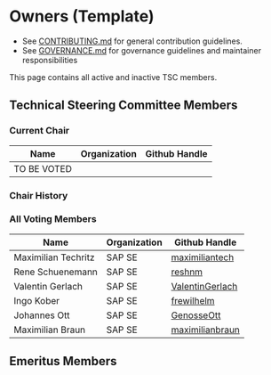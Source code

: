 # Owners (Template)

- See [CONTRIBUTING.md](https://github.com/openmcp-project/.github/blob/main/CONTRIBUTING.md) for general contribution guidelines.
- See [GOVERNANCE.md](./GOVERNANCE.md) for governance guidelines and maintainer responsibilities

This page contains all active and inactive TSC members.

## Technical Steering Committee Members

### Current Chair

| Name        | Organization | Github Handle |
|-------------|--------------|---------------|
| TO BE VOTED |              |               |

### Chair History

### All Voting Members

| Name                | Organization | Github Handle                                         |
|---------------------|--------------|-------------------------------------------------------|
| Maximilian Techritz | SAP SE       | [maximiliantech](https://github.com/maximiliantech)   |
| Rene Schuenemann    | SAP SE       | [reshnm](https://github.com/reshnm)                   |
| Valentin Gerlach    | SAP SE       | [ValentinGerlach](https://github.com/ValentinGerlach) |
| Ingo Kober          | SAP SE       | [frewilhelm](https://github.com/frewilhelm)           |
| Johannes Ott        | SAP SE       | [GenosseOtt](https://github.com/GenosseOtt)           |
| Maximilian Braun    | SAP SE       | [maximilianbraun](https://github.com/maximilianbraun) |

## Emeritus Members